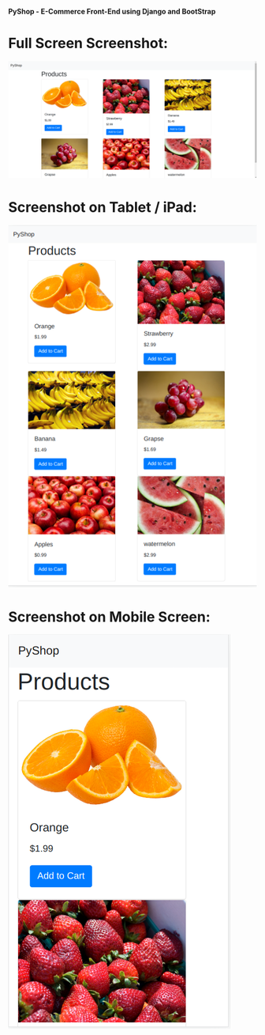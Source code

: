 **PyShop - E-Commerce Front-End using Django and BootStrap**

# **Full Screen Screenshot:** 

![img.png](Screenshots/img_full_screen.png)

# **Screenshot on Tablet / iPad:**
![img_Tab_IPad.png](Screenshots/img_iPad.png)

# **Screenshot on Mobile Screen:**
![img_mobile.png](Screenshots/img_mobile.png)
